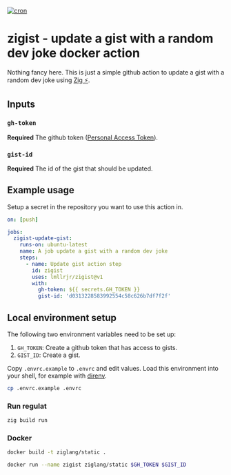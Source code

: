 [![cron](https://github.com/lmllrjr/zigist/actions/workflows/cron.yaml/badge.svg)](https://github.com/lmllrjr/zigist/actions/workflows/cron.yaml)

# zigist - update a gist with a random dev joke docker action
Nothing fancy here. This is just a simple github action to update a gist with a random dev joke using [Zig ⚡️](https://github.com/ziglang/zig).

## Inputs
### `gh-token`
**Required** The github token ([Personal Access Token](https://docs.github.com/en/enterprise-server@3.9/authentication/keeping-your-account-and-data-secure/managing-your-personal-access-tokens)).

### `gist-id`
**Required** The id of the gist that should be updated.

## Example usage
Setup a secret in the repository you want to use this action in.

```yaml
on: [push]

jobs:
  zigist-update-gist:
    runs-on: ubuntu-latest
    name: A job update a gist with a random dev joke
    steps:
      - name: Update gist action step
        id: zigist
        uses: lmllrjr/zigist@v1
        with:
          gh-token: ${{ secrets.GH_TOKEN }}
          gist-id: 'd0313228583992554c58c626b7df7f2f'
```

## Local environment setup
The following two environment variables need to be set up:
1. `GH_TOKEN`: Create a github token that has access to gists.
2. `GIST_ID`: Create a gist.

Copy `.envrc.example` to `.envrc` and edit values. Load this environment into your shell, for example with [direnv](https://direnv.net/).
```sh
cp .envrc.example .envrc
```

### Run regulat
```sh
zig build run
```

### Docker
```sh
docker build -t ziglang/static .
```

```sh
docker run --name zigist ziglang/static $GH_TOKEN $GIST_ID
```
